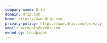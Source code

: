 ```yaml
---
company-name: Drip
domain: drip.com
home: https://www.drip.com
privacy-policy: https://www.drip.com/privacy
email: accounts@ave81.com
owned-by: Leadpages
---
```




